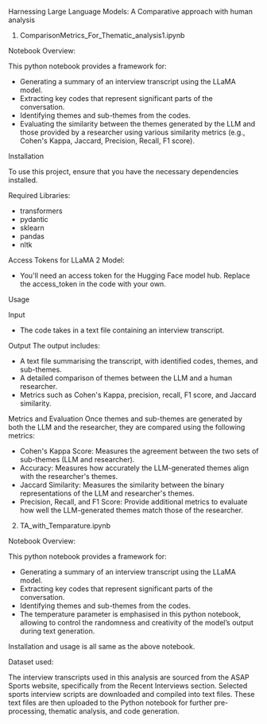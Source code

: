 Harnessing Large Language Models: A Comparative approach with human analysis

1. ComparisonMetrics_For_Thematic_analysis1.ipynb

Notebook Overview:

This python notebook provides a framework for:

- Generating a summary of an interview transcript using the LLaMA model.
- Extracting key codes that represent significant parts of the conversation.
- Identifying themes and sub-themes from the codes.
- Evaluating the similarity between the themes generated by the LLM and those provided by a researcher using various similarity metrics (e.g., Cohen's Kappa, Jaccard, Precision, Recall, F1 score).

Installation

To use this project, ensure that you have the necessary dependencies installed.

Required Libraries:
- transformers
- pydantic
- sklearn
- pandas
- nltk

Access Tokens for LLaMA 2 Model:
- You'll need an access token for the Hugging Face model hub. Replace the access_token in the code with your own.

Usage

Input
- The code takes in a text file containing an interview transcript.

Output
The output includes:

- A text file summarising the transcript, with identified codes, themes, and sub-themes.
- A detailed comparison of themes between the LLM and a human researcher.
- Metrics such as Cohen's Kappa, precision, recall, F1 score, and Jaccard similarity.

Metrics and Evaluation
Once themes and sub-themes are generated by both the LLM and the researcher, they are compared using the following metrics:

- Cohen's Kappa Score: Measures the agreement between the two sets of sub-themes (LLM and researcher). 
- Accuracy: Measures how accurately the LLM-generated themes align with the researcher's themes.
- Jaccard Similarity: Measures the similarity between the binary representations of the LLM and researcher's themes.
- Precision, Recall, and F1 Score: Provide additional metrics to evaluate how well the LLM-generated themes match those of the researcher.



2. TA_with_Temparature.ipynb


Notebook Overview:

This python notebook provides a framework for:

- Generating a summary of an interview transcript using the LLaMA model.
- Extracting key codes that represent significant parts of the conversation.
- Identifying themes and sub-themes from the codes.
- The temperature parameter is emphasised in this python notebook, allowing to control the randomness and creativity of the model’s output during text generation.

Installation and usage is all same as the above notebook.


Dataset used:

The interview transcripts used in this analysis are sourced from the ASAP Sports website, specifically from the Recent Interviews section. Selected sports interview scripts are downloaded and compiled into text files. These text files are then uploaded to the Python notebook for further pre-processing, thematic analysis, and code generation.
